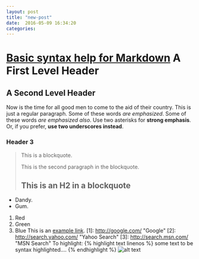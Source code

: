 ```yaml
---
layout: post
title: "new-post"
date:  2016-05-09 16:34:20
categories:
---
```

[Basic syntax help for Markdown](http://daringfireball.net/projects/markdown/basics)
A First Level Header
====================
A Second Level Header
---------------------
Now is the time for all good men to come to
the aid of their country. This is just a
regular paragraph.
Some of these words *are emphasized*.
Some of these words _are emphasized also_.
Use two asterisks for **strong emphasis**.
Or, if you prefer, __use two underscores instead__.
### Header 3
> This is a blockquote.
>
> This is the second paragraph in the blockquote.
>
> ## This is an H2 in a blockquote
*   Dandy.
*   Gum.
1.  Red
2.  Green
3.  Blue
This is an [example link](http://example.com/).
[1]: http://google.com/        "Google"
[2]: http://search.yahoo.com/  "Yahoo Search"
[3]: http://search.msn.com/    "MSN Search"
To highlight:
{% highlight text linenos %}
some text to be syntax highlighted....
{% endhighlight %}
![alt text](/path/to/img.jpg "Title")
